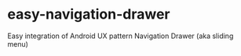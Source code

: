 easy-navigation-drawer
======================

Easy integration of Android UX pattern Navigation Drawer (aka sliding menu)
